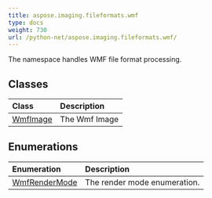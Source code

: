 ```yaml
---
title: aspose.imaging.fileformats.wmf
type: docs
weight: 730
url: /python-net/aspose.imaging.fileformats.wmf/
---
```



The namespace handles WMF file format processing.

## **Classes**
|**Class**|**Description**|
| :- | :- |
|[WmfImage](/imaging/python-net/aspose.imaging.fileformats.wmf/wmfimage/)|The Wmf Image|
## **Enumerations**
|**Enumeration**|**Description**|
| :- | :- |
|[WmfRenderMode](/imaging/python-net/aspose.imaging.fileformats.wmf/wmfrendermode/)|The render mode enumeration.|
